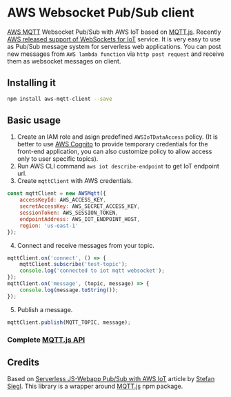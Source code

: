 # AWS Websocket Pub/Sub client

[AWS MQTT](http://docs.aws.amazon.com/iot/latest/developerguide/protocols.html) Websocket Pub/Sub with AWS IoT based on [MQTT.js](https://github.com/mqttjs/MQTT.js).
Recently [AWS released support of WebSockets for IoT](https://aws.amazon.com/about-aws/whats-new/2016/01/aws-iot-now-supports-websockets-custom-keepalive-intervals-and-enhanced-console/) service. It is very easy to use as Pub/Sub message system for serverless web applications. You can post new messages from `AWS lambda function` via `http post request` and receive them as websocket messages on client.

## Installing it

````bash
npm install aws-mqtt-client --save
````

## Basic usage

1.  Create an IAM role and asign predefined `AWSIoTDataAccess` policy. (It is better to use [AWS Cognito](https://aws.amazon.com/cognito/) to provide temporary credentials for the front-end application, you can also customize policy to allow access only to user specific topics).
2.  Run AWS CLI command `aws iot describe-endpoint` to get IoT endpoint url.
3.  Create `mqttClient` with AWS credentials.
````js
const mqttClient = new AWSMqtt({
	accessKeyId: AWS_ACCESS_KEY,
	secretAccessKey: AWS_SECRET_ACCESS_KEY,
	sessionToken: AWS_SESSION_TOKEN,
	endpointAddress: AWS_IOT_ENDPOINT_HOST,
	region: 'us-east-1'
});
````
4.  Connect and receive messages from your topic.
````js
mqttClient.on('connect', () => {
	mqttClient.subscribe('test-topic');
	console.log('connected to iot mqtt websocket');
});
mqttClient.on('message', (topic, message) => {
	console.log(message.toString());
});
````
5.  Publish a message.
````js
mqttClient.publish(MQTT_TOPIC, message);
````

### Complete [MQTT.js API](https://github.com/mqttjs/MQTT.js#api)

## Credits
Based on [Serverless JS-Webapp Pub/Sub with AWS IoT](http://stesie.github.io/2016/04/aws-iot-pubsub) article by [Stefan Siegl](https://github.com/stesie). This library is a wrapper around [MQTT.js](https://github.com/mqttjs/MQTT.js) npm package.
